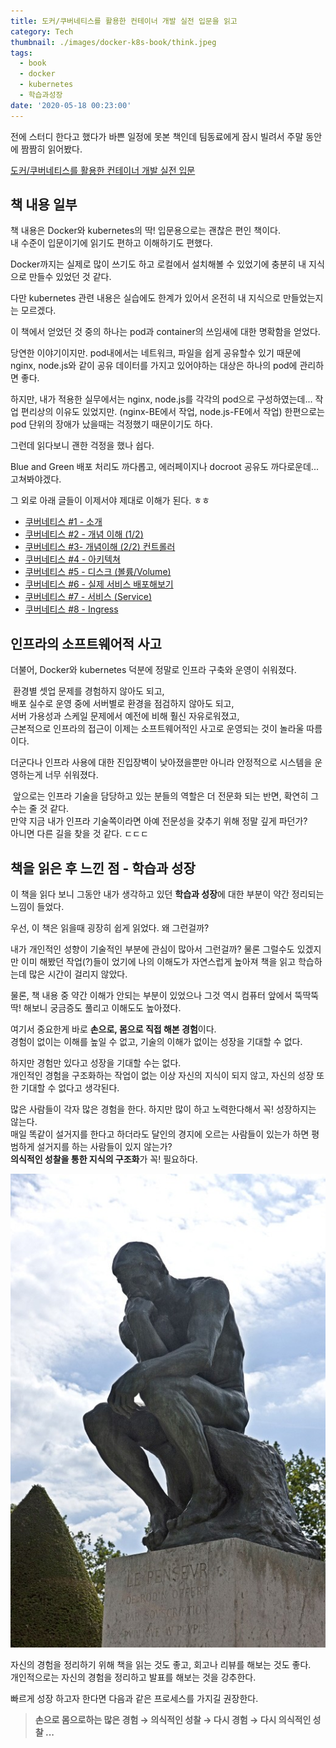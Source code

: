 ```yaml
---
title: 도커/쿠버네티스를 활용한 컨테이너 개발 실전 입문을 읽고
category: Tech
thumbnail: ./images/docker-k8s-book/think.jpeg
tags:
  - book
  - docker
  - kubernetes
  - 학습과성장
date: '2020-05-18 00:23:00'
---
```


전에 스터디 한다고 했다가 바쁜 일정에 못본 책인데 팀동료에게 잠시 빌려서 주말 동안에 짬짬히 읽어봤다.

[도커/쿠버네티스를 활용한 컨테이너 개발 실전 입문](http://book.naver.com/bookdb/book_detail.php?bid=14636944)

## 책 내용 일부

책 내용은 Docker와 kubernetes의 딱! 입문용으로는 괜찮은 편인 책이다.  
내 수준이 입문이기에 읽기도 편하고 이해하기도 편했다.

Docker까지는 실제로 많이 쓰기도 하고 로컬에서 설치해볼 수 있었기에 충분히 내 지식으로 만들수 있었던 것 같다.

다만 kubernetes 관련 내용은 실습에도 한계가 있어서 온전히 내 지식으로 만들었는지는 모르겠다.

이 책에서 얻었던 것 중의 하나는 pod과 container의 쓰임새에 대한 명확함을 얻었다.

당연한 이야기이지만. pod내에서는 네트워크, 파일을 쉽게 공유할수 있기 때문에 nginx, node.js와 같이 공유 데이터를 가지고 있어야하는 대상은 하나의 pod에 관리하면 좋다.

하지만, 내가 적용한 실무에서는 nginx, node.js를 각각의 pod으로 구성하였는데... 작업 편리상의 이유도 있었지만. (nginx-BE에서 작업, node.js-FE에서 작업) 한편으로는 pod 단위의 장애가 났을때는 걱정했기 때문이기도 하다.

그런데 읽다보니 괜한 걱정을 했나 쉽다.

Blue and Green 배포 처리도 까다롭고, 에러페이지나 docroot 공유도 까다로운데... 고쳐봐야겠다.

그 외로 아래 글들이 이제서야 제대로 이해가 된다. ㅎㅎ

- [쿠버네티스 #1 - 소개](https://bcho.tistory.com/1255?category=731548)
- [쿠버네티스 #2 - 개념 이해 (1/2)](https://bcho.tistory.com/1256?category=731548)
- [쿠버네티스 #3- 개념이해 (2/2) 컨트롤러](https://bcho.tistory.com/1257?category=731548)
- [쿠버네티스 #4 - 아키텍쳐](https://bcho.tistory.com/1258?category=731548)
- [쿠버네티스 #5 - 디스크 (볼륨/Volume)](https://bcho.tistory.com/1259?category=731548)
- [쿠버네티스 #6 - 실제 서비스 배포해보기](https://bcho.tistory.com/1261?category=731548)
- [쿠버네티스 #7 - 서비스 (Service)](https://bcho.tistory.com/1262?category=731548)
- [쿠버네티스 #8 - Ingress](https://bcho.tistory.com/1263?category=731548)

## 인프라의 소프트웨어적 사고

더불어, Docker와 kubernetes 덕분에 정말로 인프라 구축와 운영이 쉬워졌다.

​
환경별 셋업 문제를 경험하지 않아도 되고,  
배포 실수로 운영 중에 서버별로 환경을 점검하지 않아도 되고,  
서버 가용성과 스케일 문제에서 예전에 비해 훨신 자유로워졌고,  
근본적으로 인프라의 접근이 이제는 소프트웨어적인 사고로 운영되는 것이 놀라울 따름이다.

더군다나 인프라 사용에 대한 진입장벽이 낮아졌을뿐만 아니라 안정적으로 시스템을 운영하는게 너무 쉬워졌다.

​
앞으로는 인프라 기술을 담당하고 있는 분들의 역할은 더 전문화 되는 반면, 확연히 그 수는 줄 것 같다.  
만약 지금 내가 인프라 기술쪽이라면 아예 전문성을 갖추기 위해 정말 깊게 파던가?  
아니면 다른 길을 찾을 것 같다. ㄷㄷㄷ

## 책을 읽은 후 느낀 점 - 학습과 성장

이 책을 읽다 보니 그동안 내가 생각하고 있던 **학습과 성장**에 대한 부분이 약간 정리되는 느낌이 들었다.

우선, 이 책은 읽을때 굉장히 쉽게 읽었다. 왜 그런걸까?

내가 개인적인 성향이 기술적인 부분에 관심이 많아서 그런걸까? 물론 그럴수도 있겠지만 이미 해봤던 작업(?)들이 었기에 나의 이해도가 자연스럽게 높아져 책을 읽고 학습하는데 많은 시간이 걸리지 않았다.

물론, 책 내용 중 약간 이해가 안되는 부분이 있었으나 그것 역시 컴퓨터 앞에서 뚝딱뚝딱! 해보니 궁금증도 풀리고 이해도도 높아졌다.

여기서 중요한게 바로 **손으로, 몸으로 직접 해본 경험**이다.  
경험이 없이는 이해를 높일 수 없고, 기술의 이해가 없이는 성장을 기대할 수 없다.

하지만 경험만 있다고 성장을 기대할 수는 없다.  
개인적인 경험을 구조화하는 작업이 없는 이상 자신의 지식이 되지 않고, 자신의 성장 또한 기대할 수 없다고 생각된다.

많은 사람들이 각자 많은 경험을 한다. 하지만 많이 하고 노력한다해서 꼭! 성장하지는 않는다.  
매일 똑같이 설거지를 한다고 하더라도 달인의 경지에 오르는 사람들이 있는가 하면 평범하게 설거지를 하는 사람들이 있지 않는가?  
**의식적인 성찰을 통한 지식의 구조화**가 꼭! 필요하다.

![의식적인 성찰이 있어야 성장한다](./images/docker-k8s-book/think.jpeg)

자신의 경험을 정리하기 위해 책을 읽는 것도 좋고, 회고나 리뷰를 해보는 것도 좋다.  
개인적으로는 자신의 경험을 정리하고 발표를 해보는 것을 강추한다.

빠르게 성장 하고자 한다면 다음과 같은 프로세스를 가지길 권장한다.

> **손으로 몸으로하는 많은 경험 → 의식적인 성찰 → 다시 경험 → 다시 의식적인 성찰 ...**
